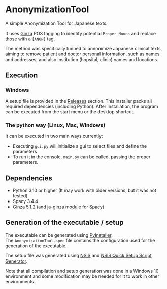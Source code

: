 # AnonymizationTool

A simple Anonymization Tool for Japanese texts. 

It uses [Ginza](https://github.com/megagonlabs/ginza) POS tagging to identify potential `Proper Nouns` and replace those
with a `[ANON]` tag.

The method was specifically tunned to annonimize Japanese clinical texts, aiming to remove patient and doctor personal
information, such as names and addresses, and also institution (hopsital, clinic) names and locations.

## Execution

### Windows

A setup file is provided in the [Releases](https://github.com/gabrielandrade2/AnonymizationTool/releases/latest)
section.
This installer packs all required dependencies (including Python).
After installation, the program can be executed from the start menu or the desktop shortcut.

### The python way (Linux, Mac, Windows)

It can be executed in two main ways currently:

- Executing `gui.py` will initialize a gui to select files and define the parameters
- To run it in the console, `main.py` can be called, passing the proper parameters.

## Dependencies

- Python 3.10 or higher (It may work with older versions, but it was not tested)
- Spacy 3.4.4
- Ginza 5.1.2 (and ja-ginza module for Spacy)

## Generation of the executable / setup

The executable can be generated using [PyInstaller](https://www.pyinstaller.org/). \
The `AnonymizationTool.spec` file contains the configuration used for the generation of the executable.

The setup file was generated using [NSIS](https://nsis.sourceforge.io/Main_Page) and [NSIS Quick Setup Script Generator](https://nsis.sourceforge.io/NSIS_Quick_Setup_Script_Generator).

Note that all compilation and setup generation was done in a Windows 10 environment and some modification may be needed for it to work in other environments.



